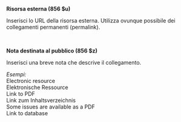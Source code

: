 **Risorsa esterna (856 $u)**

Inserisci lo URL della risorsa esterna. Utilizza ovunque possibile dei collegamenti permanenti (permalink).

&nbsp;

**Nota destinata al pubblico (856 $z)**

Inserisci una breve nota che descrive il collegamento.  
  
_Esempi:_  
Electronic resource  
Elektronische Ressource  
Link to PDF  
Link zum Inhaltsverzeichnis  
Some issues are available as a PDF  
Link to database